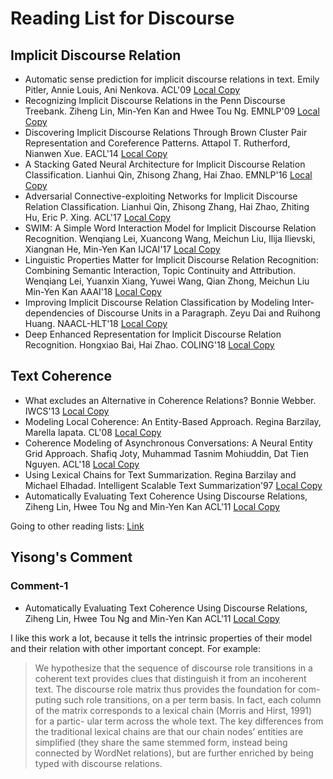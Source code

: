 # Reading List for Discourse



## Implicit Discourse Relation

- Automatic sense prediction for implicit discourse relations in text. Emily Pitler, Annie Louis, Ani Nenkova. ACL'09 [Local Copy](files/ACL2009-pitler.pdf)
- Recognizing Implicit Discourse Relations in the Penn Discourse Treebank. Ziheng Lin, Min-Yen Kan and Hwee Tou Ng. EMNLP'09  [Local Copy](files/D09-1036.pdf)
- Discovering Implicit Discourse Relations Through Brown Cluster Pair Representation and Coreference Patterns. Attapol T. Rutherford, Nianwen Xue. EACL'14 [Local Copy](files/EACL14-1068.pdf)
- A Stacking Gated Neural Architecture for Implicit Discourse Relation Classification. Lianhui Qin, Zhisong Zhang, Hai Zhao. EMNLP'16 [Local Copy](files/D16-1246.pdf)
- Adversarial Connective-exploiting Networks for Implicit Discourse Relation Classification. Lianhui Qin, Zhisong Zhang, Hai Zhao, Zhiting Hu, Eric P. Xing. ACL'17 [Local Copy](files/P17-1093.pdf)
- SWIM: A Simple Word Interaction Model for Implicit Discourse Relation Recognition. Wenqiang Lei, Xuancong Wang, Meichun Liu, Ilija Ilievski, Xiangnan He, Min-Yen Kan IJCAI'17 [Local Copy](files/swim-simple-word.pdf)
- Linguistic Properties Matter for Implicit Discourse Relation Recognition: Combining Semantic Interaction, Topic Continuity and Attribution. Wenqiang Lei, Yuanxin Xiang, Yuwei Wang, Qian Zhong, Meichun Liu Min-Yen Kan AAAI'18 [Local Copy](files/11-linguistic-properties-matter.pdf)
- Improving Implicit Discourse Relation Classification by Modeling Inter-dependencies of Discourse Units in a Paragraph.  Zeyu Dai and Ruihong Huang. NAACL-HLT'18 [Local Copy](files/N18-1013.pdf)
- Deep Enhanced Representation for Implicit Discourse Relation Recognition. Hongxiao Bai, Hai Zhao. COLING'18 [Local Copy](files/C18-1048.pdf)



## Text Coherence

- What excludes an Alternative in Coherence Relations? Bonnie Webber. IWCS'13 [Local Copy](files/W13-0124.pdf)
-  Modeling Local Coherence: An Entity-Based Approach. Regina Barzilay, Marella lapata. CL'08  [Local Copy](files/coherence.pdf)
- Coherence Modeling of Asynchronous Conversations: A Neural Entity Grid Approach. Shafiq Joty, Muhammad Tasnim Mohiuddin, Dat Tien Nguyen. ACL'18 [Local Copy](files/P18-1052.pdf)
- Using Lexical Chains for Text Summarization. Regina Barzilay and Michael Elhadad. Intelligent Scalable Text Summarization'97 [Local Copy](files/chain-sum.pdf)
- Automatically Evaluating Text Coherence Using Discourse Relations, Ziheng Lin, Hwee Tou Ng and Min-Yen Kan ACL'11 [Local Copy](files/acl2011-lin.pdf)



Going to other reading lists: [Link](https://yisong.me/readpapers)



## Yisong's Comment

### Comment-1

- Automatically Evaluating Text Coherence Using Discourse Relations, Ziheng Lin, Hwee Tou Ng and Min-Yen Kan ACL'11 [Local Copy](files/acl2011-lin.pdf)

I like this work a lot, because it tells the intrinsic properties of their model and their relation with other important concept. For example:

> We hypothesize that the sequence of discourse role transitions in a coherent text provides clues that distinguish it from an incoherent text. The discourse role matrix thus provides the foundation for com- puting such role transitions, on a per term basis. In fact, each column of the matrix corresponds to a lexical chain (Morris and Hirst, 1991) for a partic- ular term across the whole text. The key differences from the traditional lexical chains are that our chain nodes’ entities are simplified (they share the same stemmed form, instead being connected by WordNet relations), but are further enriched by being typed with discourse relations. 